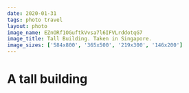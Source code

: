 ```yaml
---
date: 2020-01-31
tags: photo travel
layout: photo
image_name: EZnORf1OGuftkVvsa7l6IFVLrddotqG7
image_title: Tall Building. Taken in Singapore.
image_sizes: ['584x800', '365x500', '219x300', '146x200']
---
```


# A tall building
